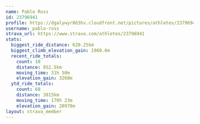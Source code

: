 ```yaml
---
name: Pablo Ross
id: 23796941
profile: https://dgalywyr863hv.cloudfront.net/pictures/athletes/23796941/14615399/1/large.jpg
username: pablo-ross
strava_url: https://www.strava.com/athletes/23796941
stats:
  biggest_ride_distance: 620.25km
  biggest_climb_elevation_gain: 1960.6m
  recent_ride_totals:
    count: 10
    distance: 852.5km
    moving_time: 31h 50m
    elevation_gain: 3268m
  ytd_ride_totals:
    count: 68
    distance: 3815km
    moving_time: 170h 23m
    elevation_gain: 20978m
layout: strava_member
--- 
```

